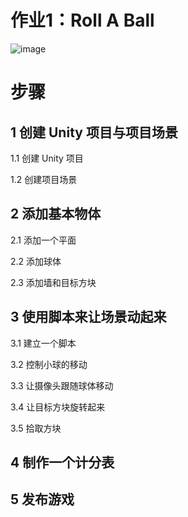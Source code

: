 # 作业1：Roll A Ball
![image](https://github.com/Uric369/SE3305/assets/96730554/c9bb66a6-5c71-4c55-9fc4-ddb2ae89f23a)

# 步骤
## 1 创建 Unity 项目与项目场景
1.1 创建 Unity 项目 

1.2 创建项目场景 

## 2 添加基本物体
2.1 添加一个平面 

2.2 添加球体

2.3 添加墙和目标方块

## 3 使用脚本来让场景动起来
3.1 建立一个脚本 

3.2 控制小球的移动

3.3 让摄像头跟随球体移动

3.4 让目标方块旋转起来

3.5 拾取方块

## 4 制作一个计分表

## 5 发布游戏

